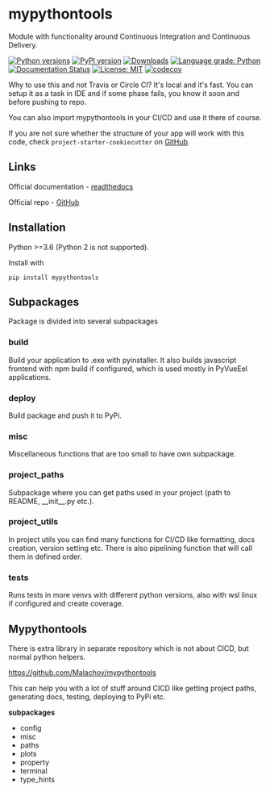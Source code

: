 # mypythontools

Module with functionality around Continuous Integration and Continuous Delivery.

[![Python versions](https://img.shields.io/pypi/pyversions/mypythontools_cicd.svg)](https://pypi.python.org/pypi/mypythontools_cicd/) [![PyPI version](https://badge.fury.io/py/mypythontools_cicd.svg)](https://badge.fury.io/py/mypythontools_cicd) [![Downloads](https://pepy.tech/badge/mypythontools_cicd)](https://pepy.tech/project/mypythontools_cicd) [![Language grade: Python](https://img.shields.io/lgtm/grade/python/g/Malachov/mypythontools_cicd.svg?logo=lgtm&logoWidth=18)](https://lgtm.com/projects/g/Malachov/mypythontools_cicd/context:python) [![Documentation Status](https://readthedocs.org/projects/mypythontools_cicd/badge/?version=latest)](https://mypythontools_cicd.readthedocs.io/en/latest/?badge=latest) [![License: MIT](https://img.shields.io/badge/License-MIT-yellow.svg)](https://opensource.org/licenses/MIT) [![codecov](https://codecov.io/gh/Malachov/mypythontools_cicd/branch/master/graph/badge.svg)](https://codecov.io/gh/Malachov/mypythontools_cicd)

Why to use this and not Travis or Circle CI? It's local and it's fast. You can setup it as a task in IDE and
if some phase fails, you know it soon and before pushing to repo.

You can also import mypythontools in your CI/CD and use it there of course.

If you are not sure whether the structure of your app will work with this code, check `project-starter-cookiecutter` on [GitHub](https://github.com/Malachov/project-starter-cookiecutter).

## Links

Official documentation - [readthedocs](https://mypythontools.readthedocs.io/)

Official repo - [GitHub](https://github.com/Malachov/mypythontools)


## Installation

Python >=3.6 (Python 2 is not supported).

Install with

```console
pip install mypythontools
```

## Subpackages
Package is divided into several subpackages

### build
Build your application to .exe with pyinstaller. It also builds javascript frontend with npm build if configured, which is used mostly in PyVueEel applications.

### deploy
Build package and push it to PyPi.

### misc
Miscellaneous functions that are too small to have own subpackage.

### project_paths
Subpackage where you can get paths used in your project (path to README,  \_\_init__.py etc.).

### project_utils
In project utils you can find many functions for CI/CD like formatting, docs creation, version setting etc.
There is also pipelining function that will call them in defined order.

### tests
Runs tests in more venvs with different python versions, also with wsl linux if configured and create coverage.

## Mypythontools

There is extra library in separate repository which is not about CICD, but normal python helpers.

https://github.com/Malachov/mypythontools

This can help you with a lot of stuff around CICD like getting project paths, generating docs, testing,
deploying to PyPi etc.

**subpackages**

- config
- misc
- paths
- plots
- property
- terminal
- type_hints